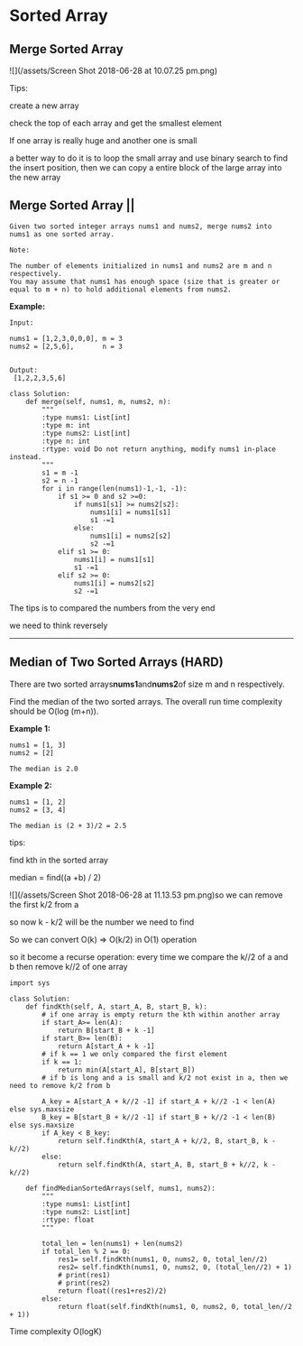 # Sorted Array

## Merge Sorted Array

![](/assets/Screen Shot 2018-06-28 at 10.07.25 pm.png)

Tips:

create a new array

check the top of each array and get the smallest element

If one array is really huge and another one is small

a better way to do it is to loop the small array and use binary search to find the insert position, then we can copy a entire block of the large array into the new array

## Merge Sorted Array \|\|

```
Given two sorted integer arrays nums1 and nums2, merge nums2 into nums1 as one sorted array.

Note:

The number of elements initialized in nums1 and nums2 are m and n respectively.
You may assume that nums1 has enough space (size that is greater or equal to m + n) to hold additional elements from nums2.
```

**Example:**

```
Input:

nums1 = [1,2,3,0,0,0], m = 3
nums2 = [2,5,6],       n = 3


Output:
 [1,2,2,3,5,6]
```

```
class Solution:
    def merge(self, nums1, m, nums2, n):
        """
        :type nums1: List[int]
        :type m: int
        :type nums2: List[int]
        :type n: int
        :rtype: void Do not return anything, modify nums1 in-place instead.
        """
        s1 = m -1
        s2 = n -1
        for i in range(len(nums1)-1,-1, -1):
            if s1 >= 0 and s2 >=0:
                if nums1[s1] >= nums2[s2]:
                    nums1[i] = nums1[s1]
                    s1 -=1
                else:
                    nums1[i] = nums2[s2]
                    s2 -=1
            elif s1 >= 0:
                nums1[i] = nums1[s1] 
                s1 -=1
            elif s2 >= 0:
                nums1[i] = nums2[s2]
                s2 -=1
```

The tips is to compared the numbers from the very end

we need to think reversely

---

## Median of Two Sorted Arrays \(HARD\)

There are two sorted arrays**nums1**and**nums2**of size m and n respectively.

Find the median of the two sorted arrays. The overall run time complexity should be O\(log \(m+n\)\).

**Example 1:**

```
nums1 = [1, 3]
nums2 = [2]

The median is 2.0
```

**Example 2:**

```
nums1 = [1, 2]
nums2 = [3, 4]

The median is (2 + 3)/2 = 2.5
```

tips:

find kth in the sorted array

median  = find\(\(a +b\) / 2\)

![](/assets/Screen Shot 2018-06-28 at 11.13.53 pm.png)so we can remove the first k/2 from a

so now k - k/2 will be the number we need to find

So we can convert O\(k\) =&gt; O\(k/2\) in O\(1\) operation

so it become a recurse operation: every time we compare the k//2 of a and b then remove k//2 of one array

```
import sys

class Solution:
    def findKth(self, A, start_A, B, start_B, k):
        # if one array is empty return the kth within another array
        if start_A>= len(A):
            return B[start_B + k -1]
        if start_B>= len(B):
            return A[start_A + k -1] 
        # if k == 1 we only compared the first element
        if k == 1:
            return min(A[start_A], B[start_B])
        # if b is long and a is small and k/2 not exist in a, then we need to remove k/2 from b

        A_key = A[start_A + k//2 -1] if start_A + k//2 -1 < len(A) else sys.maxsize
        B_key = B[start_B + k//2 -1] if start_B + k//2 -1 < len(B) else sys.maxsize
        if A_key < B_key:
            return self.findKth(A, start_A + k//2, B, start_B, k - k//2)
        else:
            return self.findKth(A, start_A, B, start_B + k//2, k - k//2)

    def findMedianSortedArrays(self, nums1, nums2):
        """
        :type nums1: List[int]
        :type nums2: List[int]
        :rtype: float
        """

        total_len = len(nums1) + len(nums2)
        if total_len % 2 == 0:
            res1= self.findKth(nums1, 0, nums2, 0, total_len//2)
            res2= self.findKth(nums1, 0, nums2, 0, (total_len//2) + 1)
            # print(res1)
            # print(res2)
            return float((res1+res2)/2)
        else:
            return float(self.findKth(nums1, 0, nums2, 0, total_len//2 + 1))
```

Time complexity O\(logK\)

